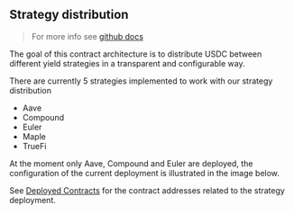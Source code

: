 ## Strategy distribution

> For more info see [github docs](https://github.com/sherlock-protocol/sherlock-v2-core/blob/main/STRATEGY.md "Sherlock strategy github documentation") 

The goal of this contract architecture is to distribute USDC between different yield strategies in a transparent and configurable way.

There are currently 5 strategies implemented to work with our strategy distribution

- Aave
- Compound
- Euler
- Maple
- TrueFi

At the moment only Aave, Compound and Euler are deployed, the configuration of the current deployment is illustrated in the image below.

See [Deployed Contracts](https://docs.sherlock.xyz/developer/deployed-contracts) for the contract addresses related to the strategy deployment.



